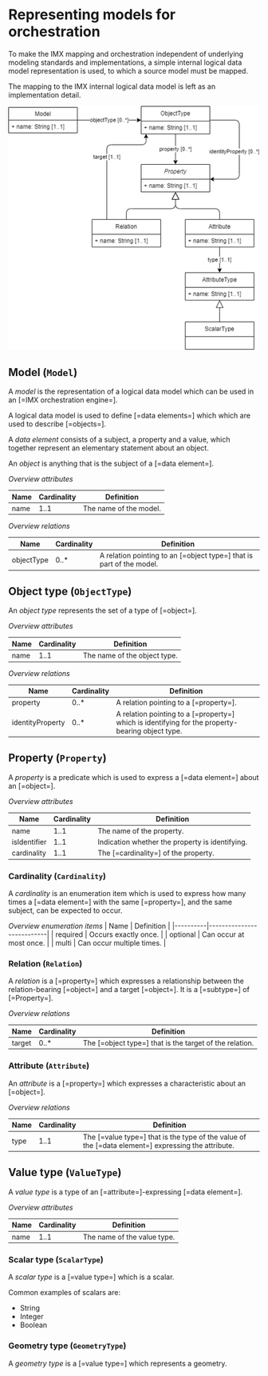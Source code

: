 # Representing models for orchestration

To make the IMX mapping and orchestration independent of underlying modeling standards and implementations, a simple internal logical data model representation is used, to which a source model must be mapped.

<aside class="note">
The mapping to the IMX internal logical data model is left as an implementation detail.
</aside>

![Model representation for orchestration](media/model.drawio.png "Model representation for orchestration")

## Model (`Model`)

A <dfn>model</dfn> is the representation of a logical data model which can be used in an [=IMX orchestration engine=].

A logical data model is used to define [=data elements=] which which are used to describe [=objects=].

A <dfn data-lt="data elements">data element</dfn> consists of a subject, a property and a value, which together represent an elementary statement about an object.

An <dfn data-lt="objects">object</dfn> is anything that is the subject of a [=data element=].

_Overview attributes_

| Name | Cardinality | Definition             |
|------|-------------|------------------------|
| name | 1..1        | The name of the model. |

_Overview relations_

| Name              | Cardinality | Definition                                                              |
|-------------------|-------------|-------------------------------------------------------------------------|
| objectType        | 0..*        | A relation pointing to an [=object type=] that is part of the model. |

## Object type (`ObjectType`)

An <dfn>object type</dfn> represents the set of a type of [=object=].

_Overview attributes_

| Name | Cardinality | Definition                   |
|------|-------------|------------------------------|
| name | 1..1        | The name of the object type. |

_Overview relations_

| Name              | Cardinality | Definition                                                                                          |
|-------------------|-------------|-----------------------------------------------------------------------------------------------------|
| property          | 0..*        | A relation pointing to a [=property=].                                                           |
| identityProperty  | 0..*        | A relation pointing to a [=property=] which is identifying for the property-bearing object type. |

## Property (`Property`)

A <dfn>property</dfn> is a predicate which is used to express a [=data element=] about an [=object=].

_Overview attributes_

| Name         | Cardinality | Definition                                      |
|--------------|-------------|-------------------------------------------------|
| name         | 1..1        | The name of the property.                       |
| isIdentifier | 1..1        | Indication whether the property is identifying. |
| cardinality  | 1..1        | The [=cardinality=] of the property.            |

### Cardinality (`Cardinality`)

A <dfn>cardinality</dfn> is an enumeration item which is used to express how many times a [=data element=] with the same [=property=], and the same subject, can be expected to occur.

_Overview enumeration items_
| Name     | Definition                |
|----------|---------------------------|
| required | Occurs exactly once.      |
| optional | Can occur at most once.   |
| multi    | Can occur multiple times. |

### Relation (`Relation`)

A <dfn>relation</dfn> is a [=property=] which expresses a relationship between the relation-bearing [=object=] and a target [=object=]. It is a [=subtype=] of [=Property=].

_Overview relations_

| Name              | Cardinality | Definition                                                 |
|-------------------|-------------|------------------------------------------------------------|
| target            | 0..*        | The [=object type=] that is the target of the relation. |

### Attribute (`Attribute`)

An <dfn>attribute</dfn> is a [=property=] which expresses a characteristic about an [=object=].

_Overview relations_

| Name              | Cardinality | Definition                                                                                                   |
|-------------------|-------------|--------------------------------------------------------------------------------------------------------------|
| type              | 1..1        | The [=value type=] that is the type of the value of the [=data element=] expressing the attribute. |

## Value type (`ValueType`)

A <dfn>value type</dfn> is a type of an [=attribute=]-expressing [=data element=].

_Overview attributes_

| Name | Cardinality | Definition                      |
|------|-------------|---------------------------------|
| name | 1..1        | The name of the value type. |

### Scalar type (`ScalarType`)

A <dfn>scalar type</dfn> is a [=value type=] which is a scalar.

Common examples of scalars are:
* String
* Integer
* Boolean

### Geometry type (`GeometryType`)

A <dfn>geometry type</dfn> is a [=value type=] which represents a geometry.